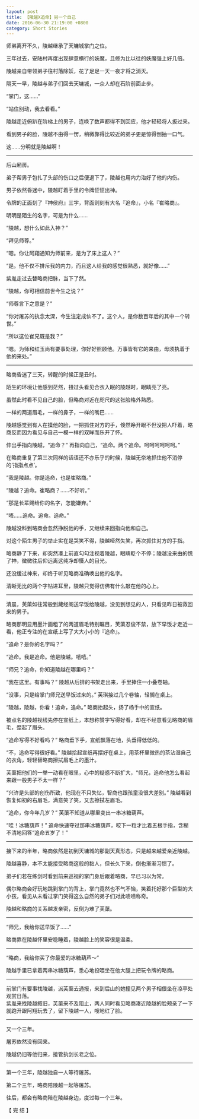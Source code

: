```yaml
---
layout: post
title: 【陵越X追命】另一个自己
date: 2016-06-30 21:19:00 +0800
category: Short Stories
---
```

师弟离开不久，陵越继承了天墉城掌门之位。

三年过去，安陆村再度出现肆意横行的妖魔，且修为比以往的妖魔强上好几倍。

陵越亲自带领弟子往村落除妖，花了足足一天一夜才将之消灭。

隔天一早，陵越与弟子们回去天墉城，一众人却在石阶前面止步。

“掌门，这……”

“站住别动，我去看看。”

陵越走近俯趴在阶梯上的男子，连唤了数声都得不到回应，他才轻轻将人扳过来。

看到男子的脸，陵越不由得一愣，稍微靠得比较近的弟子更是惊得倒抽一口气。

这……分明就是陵越啊！

----

后山厢房。

弟子帮男子包扎了头部的伤口之后便退下了，陵越也用内力治好了他的内伤。

男子依然昏迷中，陵越盯着手里的令牌怔怔出神。

令牌的正面刻了『神侯府』三字，背面则刻有大名『追命』，小名『崔略商』。

明明是陌生的名字，可是为什么……

“陵越，想什么如此入神？”

“拜见师尊。”

“嗯。你让阿翔通知为师前来，是为了床上这人？”

“是。他不仅不排斥我的内力，而且这人给我的感觉很熟悉，就好像……”

紫胤走过去替略商把脉，当下了然。

“陵越，你可相信前世今生之说？”

“师尊言下之意是？”

“你对屠苏的执念太深，今生注定成仙不了。这个人，是你数百年后的其中一个转世。”

“所以这位崔兄既是我？”

“嗯。为师和红玉尚有要事处理，你好好照顾他。万事皆有它的来由，毋须执着于他的来处。”

----

略商昏迷了三天，转醒的时候正是丑时。

陌生的环境让他感到茫然，扭过头看见合衣入眠的陵越时，眼睛亮了亮。

虽然此时看不见自己的脸，但略商对近在咫尺的这张脸格外熟悉。

一样的两道眉毛，一样的鼻子，一样的嘴巴……

陵越感觉到有人在摸他的脸，一把抓住对方的手，倏然睁开眼不但没把人吓着，略商反而因为看见与自己一模一样的双眸而乐开了怀。

伸出手指向陵越，“追命？” 再指向自己，“追命。两个追命。呵呵呵呵呵呵。”

在略商重复了第三次同样的话语还不亦乐乎的时候，陵越无奈地抓住他不消停的‘指指点点’。

“我是陵越。你是追命，也是崔略商。”

“陵越？追命。崔略商？……不好听。”

“那是长辈赐给你的名字，怎能嫌弃。”

“唔……追命。追命。追命。”

陵越没料到略商会忽然挣脱他的手，又继续来回指向他和自己。

对这个陌生男子的举止实在是哭笑不得，陵越哑然失笑，再次抓住对方的手指。

略商静了下来，却突然凑上前直勾勾注视着陵越，眼睛眨个不停；陵越没来由的慌了神，微微往后仰远离这纯净却慑人的目光。

还没缓过神来，却终于听见略商准确唤出他的名字。

清晰无比的两个字钻进耳里，陵越只觉得仿佛有什么敲在他的心上。

----

清晨，芙蕖如往常般到藏经阁送早饭给陵越，没见到想见的人，只看见昨日被救回来的男子。

略商那明显用墨汁画粗了的两道眉毛特别瞩目，芙蕖忍俊不禁，放下早饭才走近一看，他正专注的在宣纸上写了大大小小的『追命』。

“追命？是你的名字吗？”

“追命。我是追命。他是陵越。嘻嘻。”

“师兄？追命，你知道陵越在哪里吗？”

“我在这里。有事吗？” 陵越从后排的书架走出来，手里捧住一小叠卷轴。

“没事，只是给掌门师兄送早饭过来的。” 芙琪接过几个卷轴，轻搁在桌上。

“陵越，陵越，你看！追命，追命。” 略商抬起头，扬了杨手中的宣纸。

被点名的陵越视线先停在宣纸上，本想称赞字写得好看，却在不经意看见略商的眉毛，蹙起了眉头。

“追命写得不好看吗？” 略商垂下手，宣纸飘落在地，头垂得低低的。

“不，追命写得很好看。” 陵越拾起宣纸再摆好在桌上，用茶杯里微热的茶沾湿自己的衣角，轻轻替略商擦拭眉毛上的墨汁。

芙蕖把他们的一举一动看在眼里，心中的疑惑不断扩大，“师兄，追命他怎么看起来跟一般男子不太一样？”

“兴许是头部的创伤所致，他现在不只失忆，智商也跟孩童没很大差别。” 陵越看到恢复如初的右眉毛，满意笑了笑，又去擦拭左眉毛。

“追命，你今年几岁？” 芙蕖不知道从哪里变出一串冰糖葫芦。

“哇！冰糖葫芦！” 追命快速夺过那串冰糖葫芦，咬下一粒才比着五根手指，含糊不清地回答“追命五岁了！”

----

接下来的半年，略商依然是初到天墉城的那副天真形态，只是越来越爱亲近陵越。

陵越喜静，本不太能接受略商这般的黏人，但长久下来，倒也渐渐习惯了。

弟子们若在练剑时看到前来巡视的掌门身后跟着略商，早已习以为常。

偶尔略商会好玩地跳到掌门的背上，掌门竟然也不气不恼，笑着托好那个巨型的大小孩，看见从未看过掌门笑得这么自然的弟子们对此啧啧称奇。

陵越和略商的关系越发亲密，反倒为难了芙蕖。

----

“师兄，我给你送早饭了……”

略商靠在陵越怀里安稳睡着，陵越脸上的笑容很是温柔。

*******

“略商，我给你买了你最爱的冰糖葫芦～”

陵越手里已拿着两串冰糖葫芦，悉心地投喂坐在他大腿上把玩令牌的略商。

*******

前掌门有要事找陵越，派芙蕖去通报，来到后山的她撞见两个男子相偎坐在凉亭处观赏日落。<br>
紫胤来找陵越叙旧，芙蕖来不及阻止，两人同时看见略商凑近陵越的脸颊亲了一下就跑开跟阿翔玩去了，留下陵越一人，嗖地红了脸。

----

又一个三年。

屠苏依然没有回来。

陵越仍旧等他归来，接管执剑长老之位。

----

第一个三年，陵越独自一人等待屠苏。

第二个三年，略商陪陵越一起等屠苏。

往后，都会有略商陪在陵越身边，度过每一个三年。

【 完 结 】